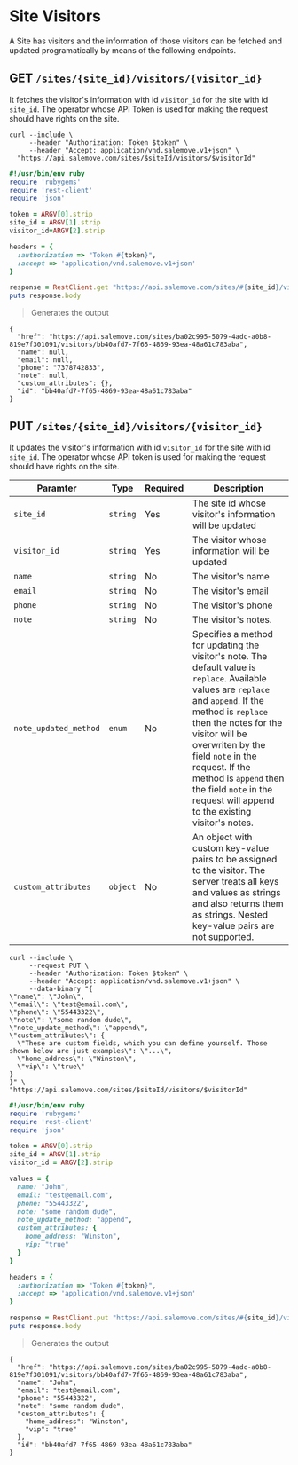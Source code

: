 # Site Visitors

A Site has visitors and the information of those visitors can be fetched and updated programatically by means of the following endpoints.

## GET `/sites/{site_id}/visitors/{visitor_id}`

It fetches the visitor's information with id `visitor_id` for the site with id `site_id`. The operator whose API Token is used for making the request should have rights on the site.

```shell
curl --include \
     --header "Authorization: Token $token" \
     --header "Accept: application/vnd.salemove.v1+json" \
  "https://api.salemove.com/sites/$siteId/visitors/$visitorId"
```

```ruby
#!/usr/bin/env ruby
require 'rubygems'
require 'rest-client'
require 'json'

token = ARGV[0].strip
site_id = ARGV[1].strip
visitor_id=ARGV[2].strip

headers = {
  :authorization => "Token #{token}",
  :accept => 'application/vnd.salemove.v1+json'
}

response = RestClient.get "https://api.salemove.com/sites/#{site_id}/visitors/#{visitor_id}",  headers
puts response.body
```

> Generates the output

```
{
  "href": "https://api.salemove.com/sites/ba02c995-5079-4adc-a0b8-819e7f301091/visitors/bb40afd7-7f65-4869-93ea-48a61c783aba",
  "name": null,
  "email": null,
  "phone": "7378742833",
  "note": null,
  "custom_attributes": {},
  "id": "bb40afd7-7f65-4869-93ea-48a61c783aba"
}
```

## PUT `/sites/{site_id}/visitors/{visitor_id}`

It updates the visitor's information with id `visitor_id` for the site with id `site_id`. The operator whose API token is used for making the request should have rights on the site.


|Paramter|Type|Required|Description|
|--------|----|--------|-----------|
|`site_id`|`string`|Yes|The site id whose visitor's information will be updated|
|`visitor_id`|`string`|Yes|The visitor whose information will be updated|
|`name`|`string`|No|The visitor's name|
|`email`|`string`|No|The visitor's email|
|`phone`|`string`|No|The visitor's phone|
|`note`|`string`|No|The visitor's notes.|
|`note_updated_method`|`enum`|No|Specifies a method for updating the visitor's note. The default value is `replace`. Available values are `replace` and `append`. If the method is `replace` then the notes for the visitor will be overwriten by the field `note` in the request. If the method is `append` then the field `note` in the request will append to the existing visitor's notes.|
|`custom_attributes`|`object`|No|An object with custom key-value pairs to be assigned to the visitor. The server treats all keys and values as strings and also returns them as strings. Nested key-value pairs are not supported.|

```shell
curl --include \
     --request PUT \
     --header "Authorization: Token $token" \
     --header "Accept: application/vnd.salemove.v1+json" \
     --data-binary "{
\"name\": \"John\",
\"email\": \"test@email.com\",
\"phone\": \"55443322\",
\"note\": \"some random dude\",
\"note_update_method\": \"append\",
\"custom_attributes\": {
  \"These are custom fields, which you can define yourself. Those shown below are just examples\": \"...\",
  \"home_address\": \"Winston\",
  \"vip\": \"true\"
}
}" \
"https://api.salemove.com/sites/$siteId/visitors/$visitorId"
```

```ruby
#!/usr/bin/env ruby
require 'rubygems'
require 'rest-client'
require 'json'

token = ARGV[0].strip
site_id = ARGV[1].strip
visitor_id = ARGV[2].strip

values = {
  name: "John",
  email: "test@email.com",
  phone: "55443322",
  note: "some random dude",
  note_update_method: "append",
  custom_attributes: {
    home_address: "Winston",
    vip: "true"
  }
}

headers = {
  :authorization => "Token #{token}",
  :accept => 'application/vnd.salemove.v1+json'
}

response = RestClient.put "https://api.salemove.com/sites/#{site_id}/visitors/#{visitor_id}", values.to_json, headers
puts response.body
```

> Generates the output

```
{
  "href": "https://api.salemove.com/sites/ba02c995-5079-4adc-a0b8-819e7f301091/visitors/bb40afd7-7f65-4869-93ea-48a61c783aba",
  "name": "John",
  "email": "test@email.com",
  "phone": "55443322",
  "note": "some random dude",
  "custom_attributes": {
    "home_address": "Winston",
    "vip": "true"
  },
  "id": "bb40afd7-7f65-4869-93ea-48a61c783aba"
}
```


